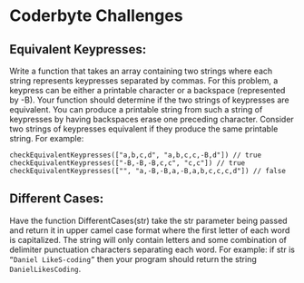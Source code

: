 # Coderbyte Challenges
## Equivalent Keypresses:
Write a function that takes an array containing two strings where each string represents keypresses separated by commas. For this problem, a keypress can be either a printable character or a backspace (represented by -B). Your function should determine if the two strings of keypresses are equivalent. You can produce a printable string from such a string of keypresses by having backspaces erase one preceding character. 
Consider two strings of keypresses equivalent if they produce the same printable string. For example:  
```
checkEquivalentKeypresses(["a,b,c,d", "a,b,c,c,-B,d"]) // true  
checkEquivalentKeypresses(["-B,-B,-B,c,c", "c,c"]) // true  
checkEquivalentKeypresses(["", "a,-B,-B,a,-B,a,b,c,c,c,d"]) // false
```

## Different Cases:
Have the function DifferentCases(str) take the str parameter being passed and return it in upper camel case format where the first letter of each word is capitalized. The string will only contain letters and some combination of delimiter punctuation characters separating each word. 
For example: if str is `“Daniel LikeS-coding”` then your program should return the string `DanielLikesCoding`.
